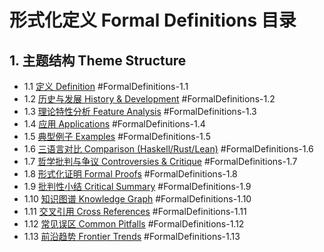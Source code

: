 # 形式化定义 Formal Definitions 目录

## 1. 主题结构 Theme Structure

- 1.1 [定义 Definition](./definition.md) #FormalDefinitions-1.1
- 1.2 [历史与发展 History & Development](./history.md) #FormalDefinitions-1.2
- 1.3 [理论特性分析 Feature Analysis](./feature_analysis.md) #FormalDefinitions-1.3
- 1.4 [应用 Applications](./applications.md) #FormalDefinitions-1.4
- 1.5 [典型例子 Examples](./examples.md) #FormalDefinitions-1.5
- 1.6 [三语言对比 Comparison (Haskell/Rust/Lean)](./comparison.md) #FormalDefinitions-1.6
- 1.7 [哲学批判与争议 Controversies & Critique](./controversies.md) #FormalDefinitions-1.7
- 1.8 [形式化证明 Formal Proofs](./formal_proofs.md) #FormalDefinitions-1.8
- 1.9 [批判性小结 Critical Summary](./critical_summary.md) #FormalDefinitions-1.9
- 1.10 [知识图谱 Knowledge Graph](./knowledge_graph.mmd) #FormalDefinitions-1.10
- 1.11 [交叉引用 Cross References](./cross_references.md) #FormalDefinitions-1.11
- 1.12 [常见误区 Common Pitfalls](./common_pitfalls.md) #FormalDefinitions-1.12
- 1.13 [前沿趋势 Frontier Trends](./frontier_trends.md) #FormalDefinitions-1.13
